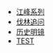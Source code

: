 - [江峰系列]()
- [伐林追问](https://a2zitpro.github.io/content/FalinQuestionClosely)
- [历史明镜](https://a2zitpro.github.io/web/android)
- [TEST](https://a2zitpro.github.io/content/test)
